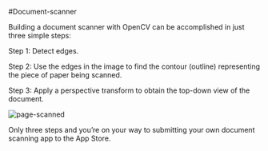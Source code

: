 #Document-scanner

Building a document scanner with OpenCV can be accomplished in just 
three simple steps:

Step 1: Detect edges.

Step 2: Use the edges in the image to find the contour (outline) representing the piece of paper being scanned.

Step 3: Apply a perspective transform to obtain the top-down view of the document.




![page-scanned](https://user-images.githubusercontent.com/76062756/130322275-7047c553-6057-4808-8ec5-7130fa23d818.jpg)


Only three steps and you’re on your way to submitting your own document scanning app to the App Store.
